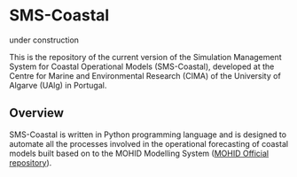 # SMS-Coastal
under construction

This is the repository of the current version of the Simulation Management System for Coastal Operational Models (SMS-Coastal), developed at the Centre for Marine and Environmental Research (CIMA) of the University of Algarve (UAlg) in Portugal.

## Overview

SMS-Coastal is written in Python programming language and is designed to automate all the processes involved in the operational forecasting of coastal models built based on to the MOHID Modelling System ([MOHID Official repository](https://github.com/Mohid-Water-Modelling-System/Mohid)).
